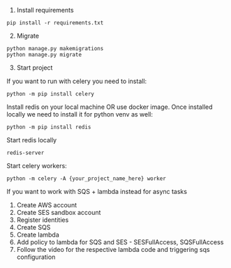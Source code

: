 1. Install requirements
```
pip install -r requirements.txt
```
2. Migrate
```
python manage.py makemigrations
python manage.py migrate
```
3. Start project

If you want to run with celery you need to install:
```
python -m pip install celery
```
Install redis on your local machine OR use docker image. Once installed locally we need to install it for python venv as well:
```
python -m pip install redis
```

Start redis locally 
```
redis-server
```

Start celery workers:
```
python -m celery -A {your_project_name_here} worker
```



If you want to work with SQS + lambda instead for async tasks
1. Create AWS account
2. Create SES sandbox account
3. Register identities
4. Create SQS
5. Create lambda
6. Add policy to lambda for SQS and SES - SESFullAccess, SQSFullAccess
7. Follow the video for the respective lambda code and triggering sqs configuration